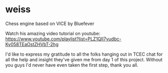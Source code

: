 # weiss
Chess engine based on VICE by Bluefever

Watch his amazing video tutorial on youtube: 
https://www.youtube.com/playlist?list=PLZ1QII7yudbc-Ky058TEaOstZHVbT-2hg


I'd like to express my gratitude to all the folks hanging out in TCEC chat 
for all the help and insight they've given me from day 1 of this project.
Without you guys I'd never have even taken the first step, thank you all.